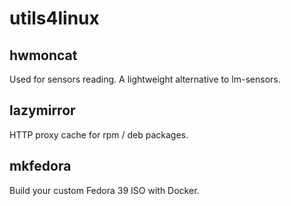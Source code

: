 # utils4linux

## hwmoncat

Used for sensors reading. A lightweight alternative to lm-sensors.

## lazymirror

HTTP proxy cache for rpm / deb packages.

## mkfedora

Build your custom Fedora 39 ISO with Docker.
